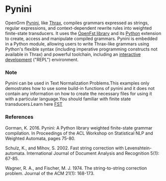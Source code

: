 # Pynini

OpenGrm <a href= "http://www.openfst.org/twiki/bin/view/GRM/Pynini">Pynini</a>, like <a href="http://www.openfst.org/twiki/bin/view/GRM/Thrax">Thrax</a>, compiles grammars expressed as strings, regular expressions, and context-dependent rewrite rules into weighted finite-state transducers. It uses the <a href="http://www.openfst.org/twiki/bin/view/FST/WebHome">OpenFst library</a> and its <a href = "https://www.python.org/">Python</a> extension to create, access and manipulate compiled grammars. Pynini is embedded in a Python module, allowing users to write Thrax-like grammars using Python's flexible syntax (including imperative programming constructs not available in Thrax) and powerful toolchain, including an <a href="http://ipython.org/">interactive development</a> ("REPL") environment.


<h3>Note</h3>
Pynini can be used in Text Normalization Problems.This examples only demostrates how to use some build-in functions of pynini and it does not contain any information on how to create the necessary files for using it with a particular language.You should familiar with finite state transducers.Learn here <a href = "https://www.youtube.com/channel/UCsg4NhZjN7NZuJIjwea0njw">FST</a>

<h3>References</h3>
Gorman, K. 2016. Pynini: A Python library weighted finite-state grammar compilation. In Proceedings of the ACL Workshop on Statistical NLP and Weighted Automata, pages 75-80.

Schulz, K., and Mihov, S. 2002. Fast string correction with Levenshtein-automata. International Journal of Document Analysis and Recognition 5(1): 67-85.

Wagner, R. A., and Fischer, M. J. 1974. The string-to-string correction problem. Journal of the ACM 21(1): 168-173.
